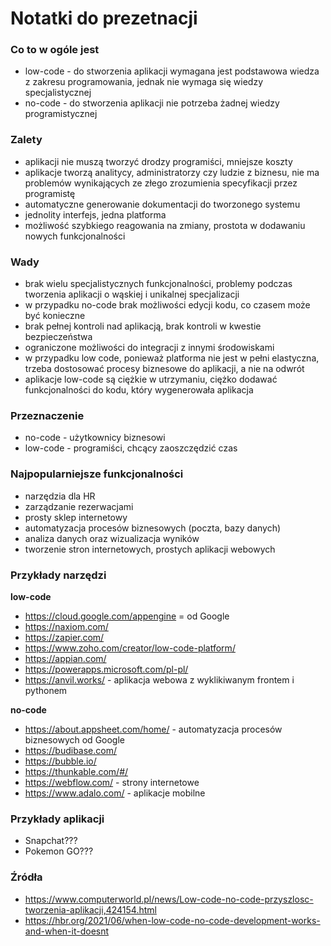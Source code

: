 # Notatki do prezetnacji

### Co to w ogóle jest
- low-code - do stworzenia aplikacji wymagana jest podstawowa wiedza z zakresu programowania, jednak nie wymaga się wiedzy specjalistycznej
- no-code - do stworzenia aplikacji nie potrzeba żadnej wiedzy programistycznej

### Zalety
- aplikacji nie muszą tworzyć drodzy programiści, mniejsze koszty
- aplikacje tworzą analitycy, administratorzy czy ludzie z biznesu, nie ma problemów wynikających ze złego zrozumienia specyfikacji przez programistę
- automatyczne generowanie dokumentacji do tworzonego systemu
- jednolity interfejs, jedna platforma
- możliwość szybkiego reagowania na zmiany, prostota w dodawaniu nowych funkcjonalności

### Wady
- brak wielu specjalistycznych funkcjonalności, problemy podczas tworzenia aplikacji o wąskiej i unikalnej specjalizacji
- w przypadku no-code brak możliwości edycji kodu, co czasem może być konieczne
- brak pełnej kontroli nad aplikacją, brak kontroli w kwestie bezpieczeństwa
- ograniczone możliwości do integracji z innymi środowiskami
- w przypadku low code, ponieważ platforma nie jest w pełni elastyczna, trzeba dostosować procesy biznesowe do aplikacji, a nie na odwrót
- aplikacje low-code są ciężkie w utrzymaniu, ciężko dodawać funkcjonalności do kodu, który wygenerowała aplikacja

### Przeznaczenie
- no-code - użytkownicy biznesowi
- low-code - programiści, chcący zaoszczędzić czas

### Najpopularniejsze funkcjonalności
- narzędzia dla HR
- zarządzanie rezerwacjami
- prosty sklep internetowy
- automatyzacja procesów biznesowych (poczta, bazy danych)
- analiza danych oraz wizualizacja wyników
- tworzenie stron internetowych, prostych aplikacji webowych

### Przykłady narzędzi
**low-code**
- https://cloud.google.com/appengine = od Google
- https://naxiom.com/
- https://zapier.com/
- https://www.zoho.com/creator/low-code-platform/
- https://appian.com/
- https://powerapps.microsoft.com/pl-pl/
- https://anvil.works/ - aplikacja webowa z wyklikiwanym frontem i pythonem  

**no-code**
- https://about.appsheet.com/home/ - automatyzacja procesów biznesowych od Google
- https://budibase.com/
- https://bubble.io/
- https://thunkable.com/#/
- https://webflow.com/ - strony internetowe
- https://www.adalo.com/ - aplikacje mobilne

### Przykłady aplikacji
- Snapchat???
- Pokemon GO???

### Źródła
- https://www.computerworld.pl/news/Low-code-no-code-przyszlosc-tworzenia-aplikacji,424154.html
- https://hbr.org/2021/06/when-low-code-no-code-development-works-and-when-it-doesnt
